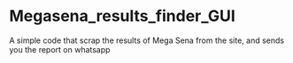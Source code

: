 # Megasena_results_finder_GUI
A simple code that scrap the results of Mega Sena from the site, and sends you the report on whatsapp
